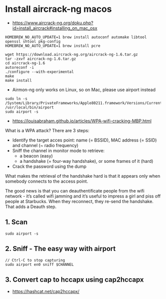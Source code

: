 # Install aircrack-ng macos
- https://www.aircrack-ng.org/doku.php?id=install_aircrack#installing_on_mac_osx
```
HOMEBREW_NO_AUTO_UPDATE=1 brew install autoconf automake libtool openssl shtool pkg-config
HOMEBREW_NO_AUTO_UPDATE=1 brew install pcre

wget https://download.aircrack-ng.org/aircrack-ng-1.6.tar.gz
tar -zxvf aircrack-ng-1.6.tar.gz
cd aircrack-ng-1.6
autoreconf -i
./configure --with-experimental
make
make install
```
- Airmon-ng only works on Linux, so on Mac, please use airport instead

```
sudo ln -s /System/Library/PrivateFrameworks/Apple80211.framework/Versions/Current/Resources/airport /usr/local/bin/airport
sudo airport -s
```

- https://louisabraham.github.io/articles/WPA-wifi-cracking-MBP.html

What is a WPA attack?
There are 3 steps:

- Identify the target acces point: name (= BSSID), MAC address (= SSID) and channel (~ radio frequency)
- Sniff the channel in monitor mode to retrieve:
    - a beacon (easy)
    - a handshake (= four-way handshake), or some frames of it (hard)
- Crack the password using the dump

What makes the retrieval of the handshake hard is that it appears only when somebody connects to the access point.

The good news is that you can deauthentificate people from the wifi network - it’s called wifi jamming and it’s useful to impress a girl and piss off people at Starbucks. When they reconnect, they re-send the handshake. That adds a Deauth step.

## 1. Scan
```
sudo airport -s
```

## 2. Sniff - The easy way with airport

```
// Ctrl-C to stop capturing
sudo airport en0 sniff $CHANNEL

```

## 3. Convert cap to hccapx using cap2hccapx
- https://hashcat.net/cap2hccapx/